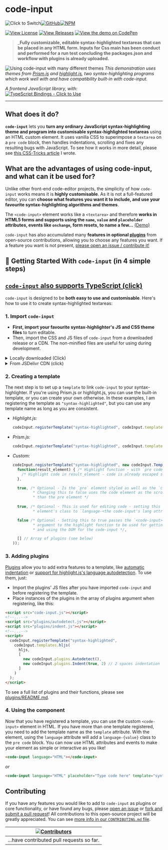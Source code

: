 # code-input

![Click to Switch](https://img.shields.io/static/v1?label=&message=Click%20to%20Switch:%20&color=grey&style=for-the-badge)[![GitHub](https://img.shields.io/static/v1?label=&message=GitHub&color=navy&style=for-the-badge&logo=github)](https://github.com/WebCoder49/code-input)[![NPM](https://img.shields.io/static/v1?label=&message=NPM&color=red&style=for-the-badge&logo=npm)](https://www.npmjs.com/package/@webcoder49/code-input)

[![View License](https://img.shields.io/github/license/webcoder49/code-input?style=for-the-badge)](LICENSE) [![View Releases](https://img.sHields.io/github/v/release/webcoder49/code-input?style=for-the-badge)](https://github.com/WebCoder49/code-input/releases) [![View the demo on CodePen](https://img.shields.io/static/v1?label=Demo&message=on%20CodePen&color=orange&logo=codepen&style=for-the-badge)](https://codepen.io/WebCoder49/full/jOypJOx)

> ___Fully customizable, editable syntax-highlighted textareas that can be placed in any HTML form. Inputs for Css main has been conduct and performed for a run test concluding the packages.json and workflow with plugins is already uploaded.__

![Using code-input with many different themes](https://user-images.githubusercontent.com/69071853/133924472-05edde5c-23e7-4350-a41b-5a74d2dc1a9a.gif)
*This demonstration uses themes from [Prism.js](https://prismjs.com/) and [highlight.js](https://highlightjs.org/), two syntax-highlighting programs which work well with and have compatibility built-in with code-input.*

*A frontend JavaScript library, with:*<br/>
[![TypeScript Bindings - Click to Use](https://img.shields.io/static/v1?label=TypeScript%20Bindings&message=Click%20to%20Use&style=for-the-badge&color=blue&logo=typescript&logoColor=white)](https://github.com/WebCoder49/code-input-for-typescript)

---

## What does it do?
**`code-input`** lets you **turn any ordinary JavaScript syntax-highlighting theme and program into customisable syntax-highlighted textareas** using an HTML custom element. It uses vanilla CSS to superimpose a `textarea` on a `pre code` block, then handles indentations, scrolling and fixes any resulting bugs with JavaScript. To see how it works in more detail, please see [this CSS-Tricks article](https://css-tricks.com/creating-an-editable-textarea-that-supports-syntax-highlighted-code/ "Creating an Editable Textarea That Supports Syntax-Highlighted Code") I wrote.

## What are the advantages of using code-input, and what can it be used for?
Unlike other front-end code-editor projects, the simplicity of how `code-input` works means it is **highly customisable**. As it is not a full-featured editor, you can **choose what features you want it to include, and use your favourite syntax-highlighting algorithms and themes**.

The `<code-input>` element works like a `<textarea>` and therefore **works in HTML5 forms and supports using the `name`, `value` and `placeholder` attributes, events like `onchange`, form resets, to name a few...** [(Demo)](https://codepen.io/WebCoder49/details/JjmqjZv)

`code-input` has also accumulated many **features in optional [plugins](./plugins/README.md)** from open-source contributions, allowing you to choose any features you want. If a feature you want is not present, [please open an issue / contribute it!](#contributing)

## 🚀 Getting Started With `code-input` (in 4 simple steps)

## [`code-input` also supports TypeScript (click)](https://github.com/WebCoder49/code-input-for-typescript)

`code-input` is designed to be **both easy to use and customisable**. Here's how to use it to create syntax-highlighted textareas: 

### 1. Import `code-input`
- **First, import your favourite syntax-highlighter's JS and CSS theme files** to turn editable. 
- Then, import the CSS and JS files of `code-input` from a downloaded release or a CDN. The non-minified files are useful for using during development.

<details>
<summary>
Locally downloaded (Click)
</summary>

```html
<!--In the <head>-->
<script src="path/to/code-input.min.js"></script>
<link rel="stylesheet" href="path/to/code-input.min.css">
```
</details>
<details>
<summary>
From JSDelivr CDN (click)
</summary>

```html
<!--In the <head>-->
<script src="https://cdn.jsdelivr.net/gh/WebCoder49/code-input@2.2/code-input.min.js"></script>
<link rel="stylesheet" href="https://cdn.jsdelivr.net/gh/WebCoder49/code-input@2.2/code-input.min.css">
```
</details>

### 2. Creating a template
The next step is to set up a `template` to link `code-input` to your syntax-highlighter. If you're using Prism.js or highlight.js, you can use the built-in template, or you can create your own otherwise. In these examples, I am registering the template as `"syntax-highlighted"`, but you can use any template name as long as you are consistent.

- *Highlight.js:*
  ```js
  codeInput.registerTemplate("syntax-highlighted", codeInput.templates.hljs(hljs, [] /* Array of plugins (see below) */));
  ```

- *Prism.js:*
  ```js
  codeInput.registerTemplate("syntax-highlighted", codeInput.templates.prism(Prism, [] /* Array of plugins (see below) */));
  ```

- *Custom:*
  ```js
  codeInput.registerTemplate("syntax-highlighted", new codeInput.Template(
    function(result_element) { /* Highlight function - with `pre code` code element */
      /* Highlight code in result_element - code is already escaped so it doesn't become HTML */
    },

    true, /* Optional - Is the `pre` element styled as well as the `code` element?
           * Changing this to false uses the code element as the scrollable one rather
           * than the pre element */
          
    true, /* Optional - This is used for editing code - setting this to true sets the `code`
           * element's class to `language-<the code-input's lang attribute>` */

    false /* Optional - Setting this to true passes the `<code-input>` element as a second
           * argument to the highlight function to be used for getting data- attribute values
           * and using the DOM for the code-input */,

    [] // Array of plugins (see below)
  ));
  ```

### 3. Adding plugins
[Plugins](./plugins/) allow you to add extra features to a template, like [automatic indentation](plugins/indent.js) or [support for highlight.js's language autodetection](plugins/autodetect.js). To use them, just:
- Import the plugins' JS files after you have imported `code-input` and before registering the template.
- Place instances of the plugins in the array of plugins argument when registering, like this:
```html
<script src="code-input.js"></script>
<!--...-->
<script src="plugins/autodetect.js"></script>
<script src="plugins/indent.js"></script>
<!--...-->
<script>
  codeInput.registerTemplate("syntax-highlighted", 
    codeInput.templates.hljs(
      hljs, 
      [
        new codeInput.plugins.Autodetect(), 
        new codeInput.plugins.Indent(true, 2) // 2 spaces indentation
      ]
    )
  );
</script>
```

To see a full list of plugins and their functions, please see [plugins/README.md](./plugins/README.md).

### 4. Using the component
Now that you have registered a template, you can use the custom `<code-input>` element in HTML. If you have more than one template registered, you need to add the template name as the `template` attribute. With the element, using the `language` attribute will add a `language-{value}` class to the `pre code` block. You can now use HTML attributes and events to make your element as simple or interactive as you like! 
  ```HTML
  <code-input language="HTML"></code-input>
  ```
  *or*
  ```HTML
  <code-input language="HTML" placeholder="Type code here" template="syntax-highlighted" onchange="console.log('Your code is', this.value)">&lt; href='https://github.com/WebCoder49/code-input'>code-input&lt;/a></code-input>
  ```

## Contributing
If you have any features you would like to add to `code-input` as plugins or core functionality, or have found any bugs, please [open an issue](https://github.com/WebCoder49/code-input/issues) or [fork and submit a pull request](https://github.com/WebCoder49/code-input/fork)! All contributions to this open-source project will be greatly appreciated. You can see [more info in our `CONTRIBUTING.md` file](CONTRIBUTING.md).


|[![Contributors](https://contrib.rocks/image?repo=WebCoder49%2Fcode-input)](https://github.com/WebCoder49/code-input/graphs/contributors)|
|---|
|...have contributed pull requests so far.|
